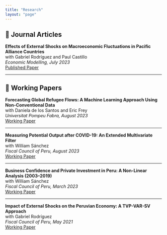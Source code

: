 ```yaml
---
title: "Research"
layout: "page"
---
```


## 📄 Journal Articles

**Effects of External Shocks on Macroeconomic Fluctuations in Pacific Alliance Countries**  
with Gabriel Rodríguez and Paul Castillo  
_Economic Modelling, July 2023_  
[Published Paper](https://doi.org/10.1016/j.econmod.2023.106302)

---

## 🧪 Working Papers

**Forecasting Global Refugee Flows: A Machine Learning Approach Using Non-Conventional Data**  
with Daniela de los Santos and Eric Frey  
_Universitat Pompeu Fabra, August 2023_  
[Working Paper](https://repositori.upf.edu/handle/10230/58359)

---

**Measuring Potential Output after COVID-19: An Extended Multivariate Filter**  
with William Sánchez  
_Fiscal Council of Peru, August 2023_  
[Working Paper](https://cf.gob.pe/documentos/documento-de-investigacion-n-003-2023-midiendo-el-pbi-potencial-peruano-tras-la-pandemia-del-covid-19-un-filtro-multivariado-extendido/)

---

**Business Confidence and Private Investment in Peru: A Non-Linear Analysis (2003–2019)**  
with William Sánchez  
_Fiscal Council of Peru, March 2023_  
[Working Paper](https://cf.gob.pe/documentos/documento-de-investigacion-n-002-2023-expectativas-empresariales-e-inversion-privada-en-el-peru-un-analisis-no-lineal-para-el-periodo-2003-2019/)

---

**Impact of External Shocks on the Peruvian Economy: A TVP-VAR-SV Approach**  
with Gabriel Rodríguez  
_Fiscal Council of Peru, May 2021_  
[Working Paper](https://cf.gob.pe/documentos/documentos-investigacion/documento-de-investigacion-n-001-2021-impacto-de-choques-externos-sobre-la-economia-peruana-aplicacion-empirica-usando-modelos-tvp-var-sv/)